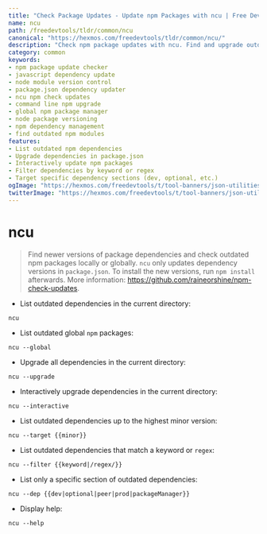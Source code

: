 ```yaml
---
title: "Check Package Updates - Update npm Packages with ncu | Free DevTools"
name: ncu
path: /freedevtools/tldr/common/ncu
canonical: "https://hexmos.com/freedevtools/tldr/common/ncu/"
description: "Check npm package updates with ncu. Find and upgrade outdated dependencies in your package.json. Free online tool, no registration required."
category: common
keywords:
- npm package update checker
- javascript dependency update
- node module version control
- package.json dependency updater
- ncu npm check updates
- command line npm upgrade
- global npm package manager
- node package versioning
- npm dependency management
- find outdated npm modules
features:
- List outdated npm dependencies
- Upgrade dependencies in package.json
- Interactively update npm packages
- Filter dependencies by keyword or regex
- Target specific dependency sections (dev, optional, etc.)
ogImage: "https://hexmos.com/freedevtools/t/tool-banners/json-utilities-banner.png"
twitterImage: "https://hexmos.com/freedevtools/t/tool-banners/json-utilities-banner.png"
---
```


# ncu

> Find newer versions of package dependencies and check outdated npm packages locally or globally.
> `ncu` only updates dependency versions in `package.json`. To install the new versions, run `npm install` afterwards.
> More information: <https://github.com/raineorshine/npm-check-updates>.

- List outdated dependencies in the current directory:

`ncu`

- List outdated global `npm` packages:

`ncu --global`

- Upgrade all dependencies in the current directory:

`ncu --upgrade`

- Interactively upgrade dependencies in the current directory:

`ncu --interactive`

- List outdated dependencies up to the highest minor version:

`ncu --target {{minor}}`

- List outdated dependencies that match a keyword or `regex`:

`ncu --filter {{keyword|/regex/}}`

- List only a specific section of outdated dependencies:

`ncu --dep {{dev|optional|peer|prod|packageManager}}`

- Display help:

`ncu --help`
